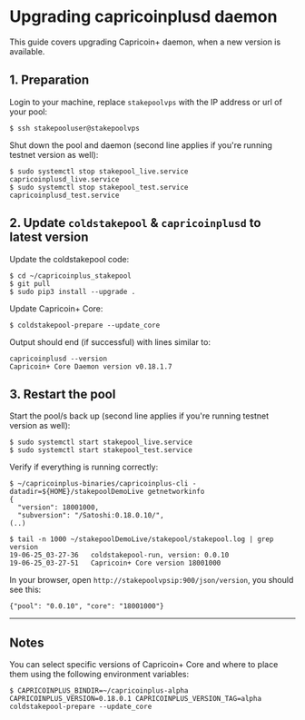 # Upgrading capricoinplusd daemon

This guide covers upgrading Capricoin+ daemon, when a new version is available.

## 1. Preparation

Login to your machine, replace `stakepoolvps` with the IP address or url of your pool:

    $ ssh stakepooluser@stakepoolvps

Shut down the pool and daemon (second line applies if you're running testnet version as well):

    $ sudo systemctl stop stakepool_live.service capricoinplusd_live.service
    $ sudo systemctl stop stakepool_test.service capricoinplusd_test.service

## 2. Update `coldstakepool` & `capricoinplusd` to latest version

Update the coldstakepool code:

    $ cd ~/capricoinplus_stakepool
    $ git pull
    $ sudo pip3 install --upgrade .

Update Capricoin+ Core:

    $ coldstakepool-prepare --update_core

Output should end (if successful) with lines similar to:

    capricoinplusd --version
    Capricoin+ Core Daemon version v0.18.1.7

## 3. Restart the pool

Start the pool/s back up (second line applies if you're running testnet version as well):

    $ sudo systemctl start stakepool_live.service
    $ sudo systemctl start stakepool_test.service

Verify if everything is running correctly:

```
$ ~/capricoinplus-binaries/capricoinplus-cli -datadir=${HOME}/stakepoolDemoLive getnetworkinfo
{
  "version": 18001000,
  "subversion": "/Satoshi:0.18.0.10/",
(..)
```

```
$ tail -n 1000 ~/stakepoolDemoLive/stakepool/stakepool.log | grep version
19-06-25_03-27-36	coldstakepool-run, version: 0.0.10
19-06-25_03-27-51	Capricoin+ Core version 18001000
```

In your browser, open `http://stakepoolvpsip:900/json/version`, you should see this:

    {"pool": "0.0.10", "core": "18001000"}

----

## Notes

You can select specific versions of Capricoin+ Core and where to place them using the following environment variables:

    $ CAPRICOINPLUS_BINDIR=~/capricoinplus-alpha CAPRICOINPLUS_VERSION=0.18.0.1 CAPRICOINPLUS_VERSION_TAG=alpha coldstakepool-prepare --update_core
